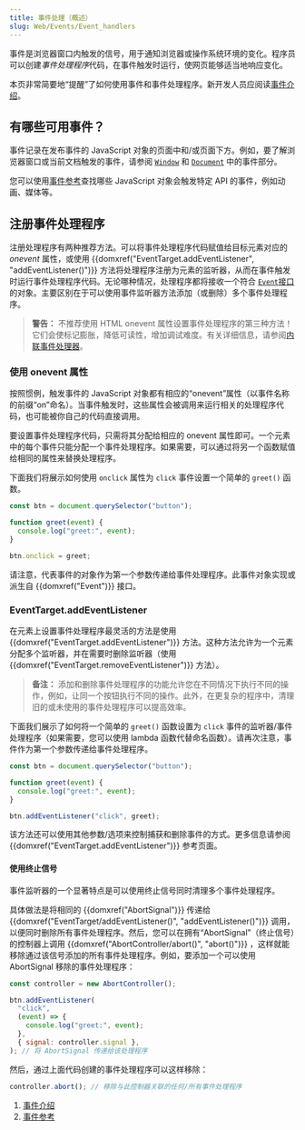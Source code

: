 ```yaml
---
title: 事件处理（概述）
slug: Web/Events/Event_handlers
---
```


事件是浏览器窗口内触发的信号，用于通知浏览器或操作系统环境的变化。程序员可以创建*事件处理程序*代码，在事件触发时运行，使网页能够适当地响应变化。

本页非常简要地“提醒”了如何使用事件和事件处理程序。新开发人员应阅读[事件介绍](/zh-CN/docs/Learn/JavaScript/Building_blocks/Events)。

## 有哪些可用事件？

事件记录在发布事件的 JavaScript 对象的页面中和/或页面下方。例如，要了解浏览器窗口或当前文档触发的事件，请参阅 [`Window`](/zh-CN/docs/Web/API/Window#事件) 和 [`Document`](/zh-CN/docs/Web/API/Document#事件) 中的事件部分。

您可以使用[事件参考](/zh-CN/docs/Web/Events#事件索引)查找哪些 JavaScript 对象会触发特定 API 的事件，例如动画、媒体等。

## 注册事件处理程序

注册处理程序有两种推荐方法。可以将事件处理程序代码赋值给目标元素对应的 _onevent_ 属性，或使用 {{domxref("EventTarget.addEventListener", "addEventListener()")}} 方法将处理程序注册为元素的监听器，从而在事件触发时运行事件处理程序代码。无论哪种情况，处理程序都将接收一个符合 [`Event`接口](/zh-CN/docs/Web/API/Event)的对象。主要区别在于可以使用事件监听器方法添加（或删除）多个事件处理程序。

> **警告：** 不推荐使用 HTML onevent 属性设置事件处理程序的第三种方法！它们会使标记膨胀，降低可读性，增加调试难度。有关详细信息，请参阅[内联事件处理器](/zh-CN/docs/Learn/JavaScript/Building_blocks/Events#内联事件处理器——不要使用)。

### 使用 onevent 属性

按照惯例，触发事件的 JavaScript 对象都有相应的“onevent”属性（以事件名称的前缀“on”命名）。当事件触发时，这些属性会被调用来运行相关的处理程序代码，也可能被你自己的代码直接调用。

要设置事件处理程序代码，只需将其分配给相应的 onevent 属性即可。一个元素中的每个事件只能分配一个事件处理程序。如果需要，可以通过将另一个函数赋值给相同的属性来替换处理程序。

下面我们将展示如何使用 `onclick` 属性为 `click` 事件设置一个简单的 `greet()` 函数。

```js
const btn = document.querySelector("button");

function greet(event) {
  console.log("greet:", event);
}

btn.onclick = greet;
```

请注意，代表事件的对象作为第一个参数传递给事件处理程序。此事件对象实现或派生自 {{domxref("Event")}} 接口。

### EventTarget.addEventListener

在元素上设置事件处理程序最灵活的方法是使用 {{domxref("EventTarget.addEventListener")}} 方法。这种方法允许为一个元素分配多个监听器，并在需要时删除监听器（使用 {{domxref("EventTarget.removeEventListener")}} 方法）。

> **备注：** 添加和删除事件处理程序的功能允许您在不同情况下执行不同的操作，例如，让同一个按钮执行不同的操作。此外，在更复杂的程序中，清理旧的或未使用的事件处理程序可以提高效率。

下面我们展示了如何将一个简单的 `greet()` 函数设置为 `click` 事件的监听器/事件处理程序（如果需要，您可以使用 lambda 函数代替命名函数）。请再次注意，事件作为第一个参数传递给事件处理程序。

```js
const btn = document.querySelector("button");

function greet(event) {
  console.log("greet:", event);
}

btn.addEventListener("click", greet);
```

该方法还可以使用其他参数/选项来控制捕获和删除事件的方式。更多信息请参阅 {{domxref("EventTarget.addEventListener")}} 参考页面。

#### 使用终止信号

事件监听器的一个显著特点是可以使用终止信号同时清理多个事件处理程序。

具体做法是将相同的 {{domxref("AbortSignal")}} 传递给 {{domxref("EventTarget/addEventListener()", "addEventListener()")}} 调用，以便同时删除所有事件处理程序。然后，您可以在拥有“AbortSignal”（终止信号）的控制器上调用 {{domxref("AbortController/abort()", "abort()")}} ，这样就能移除通过该信号添加的所有事件处理程序。例如，要添加一个可以使用 AbortSignal 移除的事件处理程序：

```js
const controller = new AbortController();

btn.addEventListener(
  "click",
  (event) => {
    console.log("greet:", event);
  },
  { signal: controller.signal },
); // 将 AbortSignal 传递给该处理程序
```

然后，通过上面代码创建的事件处理程序可以这样移除：

```js
controller.abort(); // 移除与此控制器关联的任何/所有事件处理程序
```

<section id="Quick_links">
  <ol>
    <li><a href="/zh-CN/docs/Learn/JavaScript/Building_blocks/Events">事件介绍</a></li>
    <li><a href="/zh-CN/docs/Web/Events">事件参考</a></li>
  </ol>
</section>
